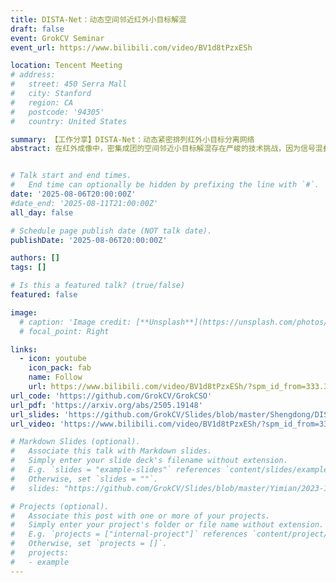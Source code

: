 ```yaml
---
title: DISTA-Net：动态空间邻近红外小目标解混
draft: false
event: GrokCV Seminar
event_url: https://www.bilibili.com/video/BV1d8tPzxESh

location: Tencent Meeting
# address:
#   street: 450 Serra Mall
#   city: Stanford
#   region: CA
#   postcode: '94305'
#   country: United States

summary: 【工作分享】DISTA-Net：动态紧密排列红外小目标分离网络
abstract: 在红外成像中，密集成团的空间邻近小目标解混存在严峻的技术挑战，因为信号混叠会严重影响目标数量统计、亚像素级定位以及辐射强度测定的准确性。尽管深度学习在红外小目标检测领域取得了一定的进展，但其在空间邻近红外小目标上的应用尚未得到探索。这一空白主要源于混叠特征分离的复杂性以及开源基础设施的缺失。在本研究中，我们提出了动态迭代收缩阈值网络 (Dynamic Iterative Shrinkage Thresholding Network, DISTA-Net)，该网络将传统稀疏重建方法重构为动态框架。DISTA-Net 能自适应地生成卷积权重和阈值参数，以实时调整重建过程。据我们所知，DISTA-Net 是首个专门针对空间邻近红外小目标解混设计的深度学习模型，实现了卓越的亚像素检测精度。此外，我们建立了该领域首个开源生态系统以促进后续研究。该生态系统包含三大核心组件：（1）CSIST-100K，一个公开的基准数据集；（2）CSO-mAP，一个用于亚像素检测的自定义专用评估指标；（3）GrokCSO，一个开源工具包，其中包含 DISTA-Net 及其他模型。


# Talk start and end times.
#   End time can optionally be hidden by prefixing the line with `#`.
date: '2025-08-06T20:00:00Z'
#date_end: '2025-08-11T21:00:00Z'
all_day: false

# Schedule page publish date (NOT talk date).
publishDate: '2025-08-06T20:00:00Z'

authors: []
tags: []

# Is this a featured talk? (true/false)
featured: false

image:
  # caption: 'Image credit: [**Unsplash**](https://unsplash.com/photos/bzdhc5b3Bxs)'
  # focal_point: Right

links:
  - icon: youtube
    icon_pack: fab
    name: Follow
    url: https://www.bilibili.com/video/BV1d8tPzxESh/?spm_id_from=333.337.search-card.all.click
url_code: 'https://github.com/GrokCV/GrokCSO'
url_pdf: 'https://arxiv.org/abs/2505.19148'
url_slides: 'https://github.com/GrokCV/Slides/blob/master/Shengdong/DISTA-Net%E6%8E%A8%E5%B9%BF.pdf'
url_video: 'https://www.bilibili.com/video/BV1d8tPzxESh/?spm_id_from=333.337.search-card.all.click'

# Markdown Slides (optional).
#   Associate this talk with Markdown slides.
#   Simply enter your slide deck's filename without extension.
#   E.g. `slides = "example-slides"` references `content/slides/example-slides.md`.
#   Otherwise, set `slides = ""`.
#   slides: "https://github.com/GrokCV/Slides/blob/master/Yimian/2023-11-03-HADAR-Slides.pdf"

# Projects (optional).
#   Associate this post with one or more of your projects.
#   Simply enter your project's folder or file name without extension.
#   E.g. `projects = ["internal-project"]` references `content/project/deep-learning/index.md`.
#   Otherwise, set `projects = []`.
#   projects:
#   - example
---
```


